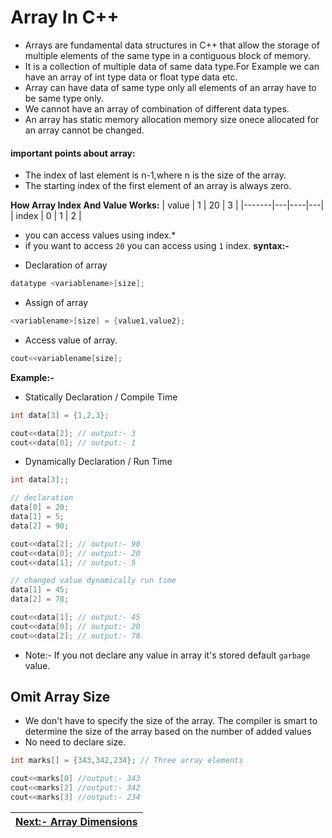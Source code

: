 # Array In C++
* Arrays are fundamental data structures in C++ that allow the storage of multiple elements of the same type in a contiguous block of memory. 
* It is a collection of multiple data of same data type.For Example we can have an array of int type data or float type data etc.
* Array can have data of same type only all elements of an array have to be same type only.
* We cannot have an array of combination of different data types.
* An array has static memory allocation memory size onece allocated for an array cannot be changed.
#### important points about array:
- The index of last element is n-1,where n is the size of the array.
- The starting index of the first element of an array is always zero.


**How Array Index And Value Works:**
| value | 1 | 20 | 3 |
|-------|---|----|---|
| index | 0 | 1 | 2  |

* you can access values using index.*
* if you want to access `20` you can access using `1` index.
**syntax:-**

- Declaration of array
```cpp
datatype <variablename>[size];
```
- Assign of array
```cpp
<variablename>[size] = {value1,value2};
```

- Access value of array.

```cpp
cout<<variablename[size];
```

**Example:-**
* Statically Declaration / Compile Time

```cpp
int data[3] = {1,2,3};

cout<<data[2]; // output:- 3
cout<<data[0]; // output:- 1
```


* Dynamically Declaration / Run Time
```cpp
int data[3];;

// declaration 
data[0] = 20;
data[1] = 5;
data[2] = 90;

cout<<data[2]; // output:- 90
cout<<data[0]; // output:- 20
cout<<data[1]; // output:- 5

// changed value dynamically run time 
data[1] = 45;
data[2] = 78;

cout<<data[1]; // output:- 45
cout<<data[0]; // output:- 20
cout<<data[2]; // output:- 78
```
* Note:- If you not declare any value in array it's stored default `garbage` value.

## Omit Array Size
* We don't have to specify the size of the array. The compiler is smart to determine the size of the array based on the number of added values
* No need to declare size.

```cpp
int marks[] = {343,342,234}; // Three array elements

cout<<marks[0] //output:- 343
cout<<marks[2] //output:- 342
cout<<marks[3] //output:- 234

````

| [Next:- Array Dimensions](./dimensions.md) |
| ------------------------------------------ |